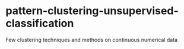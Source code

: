 # pattern-clustering-unsupervised-classification
Few clustering techniques and methods on continuous numerical data

